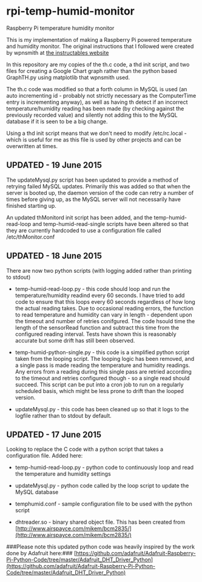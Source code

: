 # rpi-temp-humid-monitor
Raspberry Pi temperature humidity monitor

This is my implementation of making a Raspberry Pi powered temperature and humidity monitor. The original instructions that I followed were created by wpnsmith at [the instructables website](http://www.instructables.com/id/Raspberry-Pi-Temperature-Humidity-Network-Monitor/)

In this repository are my copies of the th.c code, a thd init script, and two files for creating a Google Chart graph rather than the python based GraphTH.py using matplotlib that wpnsmith used.

The th.c code was modified so that a forth column in MySQL is used (an auto incrementing id - probably not strictly necessary as the ComputerTime entry is incrementing anyway), as well as having th detect if an incorrect temperature/humidity reading has been made (by checking against the previously recorded value) and silently not adding this to the MySQL database if it is seen to be a big change.

Using a thd init script means that we don't need to modify /etc/rc.local - which is useful for me as this file is used by other projects and can be overwritten at times.

## UPDATED - 19 June 2015
The updateMysql.py script has been updated to provide a method of retrying failed MySQL updates. Primarily this was added so that when the server is booted up, the daemon version of the code can retry a number of times before giving up, as the MySQL server will not necessarily have finished starting up.

An updated thMonitord init script has been added, and the temp-humid-read-loop and temp-humid-read-single scripts have been altered so that they are currently hardcoded to use a configuration file called /etc/thMonitor.conf


## UPDATED - 18 June 2015
There are now two python scripts (with logging added rather than printing to stdout)

 - temp-humid-read-loop.py - this code should loop and run the temperature/humidity readind every 60 seconds. I have tried to add code to ensure that this loops every 60 seconds regardless of how long the actual reading takes. Due to occasional reading errors, the function to read temperature and humidity can vary in length - dependent upon the timeout and number of retries conifgured. The code hsould time the length of the sensorRead function and subtract this time from the configured reading interval. Tests have shown this is reasonably accurate but some drift has still been observed.

 - temp-humid-python-single.py - this code is a simplified python script taken from the looping script. The looping logic has been removed, and a single pass is made reading the temperature and humidity readings. Any errors from a reading during this single pass are retried according to the timeout and retries configured though - so a single read should succeed. This script can be put into a cron job to run on a regularly scheduled basis, which might be less prone to drift than the looped version.

 - updateMysql.py - this code has been cleaned up so that it logs to the logfile rather than to stdout by default.


## UPDATED - 17 June 2015
Looking to replace the C code with a python script that takes a configuration file. Added here:

 - temp-humid-read-loop.py - python code to continuously loop and read the temperature and humidity settings

 - updateMysql.py - python code called by the loop script to update the MySQL database

 - temphumid.conf - sample configuration file to be used with the python script

 - dhtreader.so - binary shared object file. This has been created from [http://www.airspayce.com/mikem/bcm2835/](http://www.airspayce.com/mikem/bcm2835/)

###Please note this updated python code was heavily inspired by the work done by Adafruit here:###
[https://github.com/adafruit/Adafruit-Raspberry-Pi-Python-Code/tree/master/Adafruit_DHT_Driver_Python](https://github.com/adafruit/Adafruit-Raspberry-Pi-Python-Code/tree/master/Adafruit_DHT_Driver_Python)

